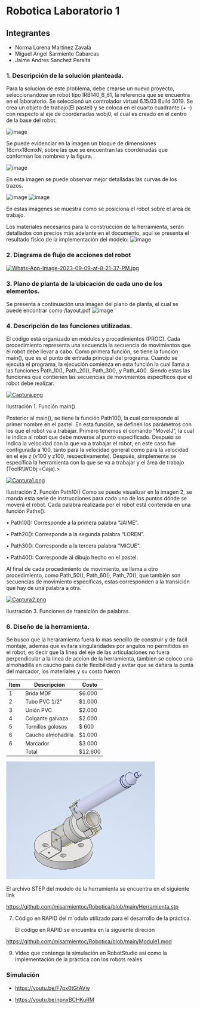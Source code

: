 

# Robotica Laboratorio 1

## Integrantes

- Norma Lorena Martinez Zavala
- Miguel Angel Sarmiento Cabarcas
- Jaime Andres Sanchez Peralta


### 1. Descripción de la solución planteada.

Para la solución de este problema, debe crearse un nuevo proyecto, seleccionandose un robot tipo IRB140_6_81, la referencia que se encuentra en el laboratorio. Se seleccionó un controlador virtual 6.15.03 Build 3019.
Se crea un objeto de trabajo(El pastel) y se coloca en el cuarto cuadrante (+ -) con respecto al eje de coordenadas wobj0, el cual es creado en el centro de la base del robot.

![image](https://github.com/misarmientoc/Robotica/assets/66492359/7813bcfb-5279-479a-8c3e-401e874176ab)

Se puede evidenciar en la imagen un bloque de dimensiones 18cmx18cmxN, sobre las que se encuentran las coordenadas que conforman los nombres y la figura.

![image](https://github.com/misarmientoc/Robotica/assets/66492359/d9059fda-b45f-4b79-b9a3-d2c11496dded)

En esta imagen se puede observar mejor detalladas las curvas de los trazos.

![image](https://github.com/misarmientoc/Robotica/assets/66492359/6251e5ae-a1ab-4e13-8da8-188a36668ead)
![image](https://github.com/misarmientoc/Robotica/assets/66492359/ba61187e-594a-4b40-bf35-d868ee84b68a)

En estas imagenes se muestra como se posiciona el robot sobre el area de trabajo.

Los materiales necesarios para la construcción de la herramienta, serán detallados con precios más adelante en el documento, aquí se presenta el resultado físico de la implementación del modelo:
![image](https://github.com/misarmientoc/Robotica/assets/66492359/ebd55e11-ef8c-49e9-9017-1f68f5036145)




### 2. Diagrama de flujo de acciones del robot <p>
[![Whats-App-Image-2023-09-09-at-8-21-37-PM.jpg](https://i.postimg.cc/63Y674s5/Whats-App-Image-2023-09-09-at-8-21-37-PM.jpg)](https://postimg.cc/tZnGwTCL) <p>
### 3. Plano de planta de la ubicación de cada uno de los elementos.
Se presenta a continuación una imagen del plano de planta, el cual se puede encontrar como /layout.pdf
 ![image](https://github.com/misarmientoc/Robotica/assets/66492359/f284043a-641f-4f7f-bf3f-3810d222082f)
  
### 4. Descripción de las funciones utilizadas.

El código está organizado en módulos y procedimientos (PROC). Cada procedimiento representa una secuencia la secuencia de movimientos que el robot debe llevar a cabo.
Como primera función, se tiene la función main(), que es el punto de entrada principal del programa. Cuando se ejecuta el programa, la ejecución comienza en esta función la cual llama a las funciones Path_10(), Path_20(), Path_30(), y Path_40(). Siendo estas las funciones que contienen las secuencias de movimientos específicos que el robot debe realizar. <p>
 [![Captura.png](https://i.postimg.cc/sgHfTrBT/Captura.png)](https://postimg.cc/68RNQFfZ) <p>
Ilustración 1. Función main() <p>

Posterior al main(), se tiene la función Path10(), la cual corresponde al primer nombre en el pastel. En esta función, se definen los parámetros con los que el robot va a trabajar. Primero tenemos el comando “MovelJ”, la cual le indica al robot que debe moverse al punto especificado.
Después se indica la velocidad con la que va a trabajar el robot, en este caso fue configurada a 100, tanto para la velocidad general como para la velocidad en el eje z (v100 y z100, respectivamente).
Después, simplemente se específica la herramienta con la que se va a trabajar y el área de trabajo (ToolR\WObj:=Caja).><p>
[![Captura1.png](https://i.postimg.cc/7Z5rYT6N/Captura1.png)](https://postimg.cc/zyYcxvTL) <p>
 
Ilustración 2. Función Path10()
Como se puede visualizar en la imagen 2, se manda esta serie de instrucciones para cada uno de los puntos dónde se moverá el robot.
Cada palabra realizada por el robot está contenida en una función Pathx(). <p>

•	Path10(): Corresponde a la primera palabra “JAIME”. <p>
•	Path20(): Corresponde a la segunda palabra “LOREN”. <p>
•	Path30(): Corresponde a la tercera palabra “MIGUE”. <p>
•	Path40(): Corresponde al dibujo hecho en el pastel. <p>

Al final de cada procedimiento de movimiento, se llama a otro procedimiento, como Path_50(), Path_60(), Path_70(), que también son secuencias de movimiento específicas, estas corresponden a la transición que hay de una palabra a otra. <p>
[![Captura2.png](https://i.postimg.cc/4dZ0tKJq/Captura2.png)](https://postimg.cc/McPtJpfm) <p>
 
Ilustración 3. Funciones de transición de palabras. <p>

### 6. Diseño de la herramienta.
   
   Se busco que la heraramienta fuera lo mas sencillo de construir y de facil montaje, ademas que evitara singularidades por angulos no permitidos en el robot, es decir que la linea del eje de las articulaciones no fuera    perpendicular a la linea de accion de la herramienta, tambien se coloco una almohadilla en caucho para darle flexibilidad y evitar que se dañara la punta del marcador, los materiales y su costo fueron

| Item | Descripción      | Costo |
|------|------------------|-------|
| 1    |Brida MDF         | $6.000|
| 2    |Tubo PVC 1/2"     | $1.000|
| 3    |Unión PVC         | $2.000|
| 4    |Colgante galvaza  | $2.000|
| 5    |Tornillos golosos | $  600|
| 6    |Caucho almohadilla| $1.000|
| 6    |Marcador          | $3.000|
|      |Total             |$12.600|


![image](https://github.com/misarmientoc/Robotica/blob/main/Herramienta.png)

El archivo STEP del modelo de la herramienta se encuentra en el siguiente link 

https://github.com/misarmientoc/Robotica/blob/main/Herramienta.stp

   
7. Código en RAPID del m´odulo utilizado para el desarrollo de la práctica.

   El código en RAPID se encuentra en la siguiente direción 

https://github.com/misarmientoc/Robotica/blob/main/Module1.mod
   
9. Vídeo que contenga la simulación en RobotStudio así como la implementación de la práctica con los robots
reales.

### Simulación 

- https://youtu.be/F7px0tGtAVw

- https://youtu.be/npnxBCHKuRM


  




 



